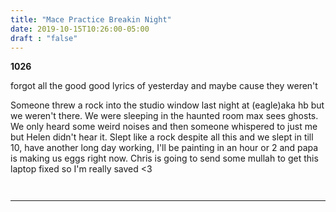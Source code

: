 ```yaml
---
title: "Mace Practice Breakin Night"
date: 2019-10-15T10:26:00-05:00
draft : "false"
---
```



**1026**


forgot all the good good lyrics of yesterday and maybe cause they weren't

Someone threw a rock into the studio window last night at (eagle)aka hb but we weren't there. We were sleeping in the haunted room max sees ghosts. We only heard some weird noises and then someone whispered to just me but Helen didn't  hear it. Slept like a rock despite all this and we slept in till 10, have another long day working, I'll be painting in an hour or 2 and papa is making us eggs right now. Chris is going to send some mullah to get this laptop fixed so I'm really saved <3    

```


```


___
